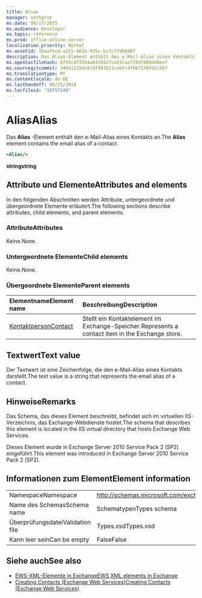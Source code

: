 ```yaml
---
title: Alias
manager: sethgros
ms.date: 09/17/2015
ms.audience: Developer
ms.topic: reference
ms.prod: office-online-server
localization_priority: Normal
ms.assetid: 18aafbcd-a221-463a-935c-bc7c3fdbb08f
description: Das Alias-Element enthält den e-Mail-Alias eines Kontakts an.
ms.openlocfilehash: 6f93cdf3594a8426827ca53cae770df089dd6eef
ms.sourcegitcommit: 34041125dc8c5f993b21cebfc4f8b72f0fd2cb6f
ms.translationtype: MT
ms.contentlocale: de-DE
ms.lasthandoff: 06/25/2018
ms.locfileid: "19757249"
---
```

# <a name="alias"></a><span data-ttu-id="1ec38-103">Alias</span><span class="sxs-lookup"><span data-stu-id="1ec38-103">Alias</span></span>

<span data-ttu-id="1ec38-104">Das **Alias** -Element enthält den e-Mail-Alias eines Kontakts an.</span><span class="sxs-lookup"><span data-stu-id="1ec38-104">The **Alias** element contains the email alias of a contact.</span></span> 
  
```XML
<Alias/>
```

 <span data-ttu-id="1ec38-105">**string**</span><span class="sxs-lookup"><span data-stu-id="1ec38-105">**string**</span></span>
## <a name="attributes-and-elements"></a><span data-ttu-id="1ec38-106">Attribute und Elemente</span><span class="sxs-lookup"><span data-stu-id="1ec38-106">Attributes and elements</span></span>

<span data-ttu-id="1ec38-107">In den folgenden Abschnitten werden Attribute, untergeordnete und übergeordnete Elemente erläutert.</span><span class="sxs-lookup"><span data-stu-id="1ec38-107">The following sections describe attributes, child elements, and parent elements.</span></span>
  
### <a name="attributes"></a><span data-ttu-id="1ec38-108">Attribute</span><span class="sxs-lookup"><span data-stu-id="1ec38-108">Attributes</span></span>

<span data-ttu-id="1ec38-109">Keine.</span><span class="sxs-lookup"><span data-stu-id="1ec38-109">None.</span></span>
  
### <a name="child-elements"></a><span data-ttu-id="1ec38-110">Untergeordnete Elemente</span><span class="sxs-lookup"><span data-stu-id="1ec38-110">Child elements</span></span>

<span data-ttu-id="1ec38-111">Keine.</span><span class="sxs-lookup"><span data-stu-id="1ec38-111">None.</span></span>
  
### <a name="parent-elements"></a><span data-ttu-id="1ec38-112">Übergeordnete Elemente</span><span class="sxs-lookup"><span data-stu-id="1ec38-112">Parent elements</span></span>

|<span data-ttu-id="1ec38-113">**Elementname**</span><span class="sxs-lookup"><span data-stu-id="1ec38-113">**Element name**</span></span>|<span data-ttu-id="1ec38-114">**Beschreibung**</span><span class="sxs-lookup"><span data-stu-id="1ec38-114">**Description**</span></span>|
|:-----|:-----|
|[<span data-ttu-id="1ec38-115">Kontaktperson</span><span class="sxs-lookup"><span data-stu-id="1ec38-115">Contact</span></span>](contact.md) <br/> |<span data-ttu-id="1ec38-116">Stellt ein Kontaktelement im Exchange-Speicher.</span><span class="sxs-lookup"><span data-stu-id="1ec38-116">Represents a contact item in the Exchange store.</span></span>  <br/> |
   
## <a name="text-value"></a><span data-ttu-id="1ec38-117">Textwert</span><span class="sxs-lookup"><span data-stu-id="1ec38-117">Text value</span></span>

<span data-ttu-id="1ec38-118">Der Textwert ist eine Zeichenfolge, die den e-Mail-Alias eines Kontakts darstellt.</span><span class="sxs-lookup"><span data-stu-id="1ec38-118">The text value is a string that represents the email alias of a contact.</span></span>
  
## <a name="remarks"></a><span data-ttu-id="1ec38-119">Hinweise</span><span class="sxs-lookup"><span data-stu-id="1ec38-119">Remarks</span></span>

<span data-ttu-id="1ec38-120">Das Schema, das dieses Element beschreibt, befindet sich im virtuellen IIS-Verzeichnis, das Exchange-Webdienste hostet.</span><span class="sxs-lookup"><span data-stu-id="1ec38-120">The schema that describes this element is located in the IIS virtual directory that hosts Exchange Web Services.</span></span>
  
<span data-ttu-id="1ec38-121">Dieses Element wurde in Exchange Server 2010 Service Pack 2 (SP2) eingeführt.</span><span class="sxs-lookup"><span data-stu-id="1ec38-121">This element was introduced in Exchange Server 2010 Service Pack 2 (SP2).</span></span>
  
## <a name="element-information"></a><span data-ttu-id="1ec38-122">Informationen zum Element</span><span class="sxs-lookup"><span data-stu-id="1ec38-122">Element information</span></span>

|||
|:-----|:-----|
|<span data-ttu-id="1ec38-123">Namespace</span><span class="sxs-lookup"><span data-stu-id="1ec38-123">Namespace</span></span>  <br/> |http://schemas.microsoft.com/exchange/services/2006/types  <br/> |
|<span data-ttu-id="1ec38-124">Name des Schemas</span><span class="sxs-lookup"><span data-stu-id="1ec38-124">Schema name</span></span>  <br/> |<span data-ttu-id="1ec38-125">Schematypen</span><span class="sxs-lookup"><span data-stu-id="1ec38-125">Types schema</span></span>  <br/> |
|<span data-ttu-id="1ec38-126">Überprüfungsdatei</span><span class="sxs-lookup"><span data-stu-id="1ec38-126">Validation file</span></span>  <br/> |<span data-ttu-id="1ec38-127">Types.xsd</span><span class="sxs-lookup"><span data-stu-id="1ec38-127">Types.xsd</span></span>  <br/> |
|<span data-ttu-id="1ec38-128">Kann leer sein</span><span class="sxs-lookup"><span data-stu-id="1ec38-128">Can be empty</span></span>  <br/> |<span data-ttu-id="1ec38-129">False</span><span class="sxs-lookup"><span data-stu-id="1ec38-129">False</span></span>  <br/> |
   
## <a name="see-also"></a><span data-ttu-id="1ec38-130">Siehe auch</span><span class="sxs-lookup"><span data-stu-id="1ec38-130">See also</span></span>

- [<span data-ttu-id="1ec38-131">EWS-XML-Elemente in Exchange</span><span class="sxs-lookup"><span data-stu-id="1ec38-131">EWS XML elements in Exchange</span></span>](ews-xml-elements-in-exchange.md)
- [<span data-ttu-id="1ec38-132">Creating Contacts (Exchange Web Services)</span><span class="sxs-lookup"><span data-stu-id="1ec38-132">Creating Contacts (Exchange Web Services)</span></span>](http://msdn.microsoft.com/library/4845917e-70d1-481c-bbd7-011ec6571789%28Office.15%29.aspx)

